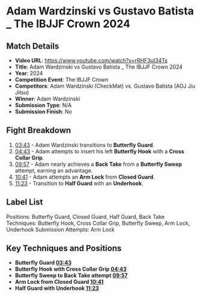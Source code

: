 # Adam Wardzinski vs Gustavo Batista _ The IBJJF Crown 2024

## Match Details
- **Video URL**: https://www.youtube.com/watch?v=rRHF3uI34Ts
- **Title**: Adam Wardzinski vs Gustavo Batista _ The IBJJF Crown 2024
- **Year**: 2024
- **Competition Event**: The IBJJF Crown
- **Competitors**: Adam Wardzinski (CheckMat) vs. Gustavo Batista (AOJ Jiu Jitsu)
- **Winner**: Adam Wardzinski
- **Submission Type**: N/A
- **Submission Finish**: No

## Fight Breakdown
1. [03:43](https://www.youtube.com/watch?v=rRHF3uI34Ts&t=223) - Adam Wardzinski transitions to **Butterfly Guard**.
2. [04:43](https://www.youtube.com/watch?v=rRHF3uI34Ts&t=283) - Adam attempts to insert his left **Butterfly Hook** with a **Cross Collar Grip**.
3. [09:57](https://www.youtube.com/watch?v=rRHF3uI34Ts&t=597) - Adam nearly achieves a **Back Take** from a **Butterfly Sweep** attempt, earning an advantage.
4. [10:41](https://www.youtube.com/watch?v=rRHF3uI34Ts&t=641) - Adam attempts an **Arm Lock** from **Closed Guard**.
5. [11:23](https://www.youtube.com/watch?v=rRHF3uI34Ts&t=683) - Transition to **Half Guard** with an **Underhook**.

## Label List
Positions: Butterfly Guard, Closed Guard, Half Guard, Back Take
Techniques: Butterfly Hook, Cross Collar Grip, Butterfly Sweep, Arm Lock, Underhook
Submission Attempts: Arm Lock

## Key Techniques and Positions
- **Butterfly Guard [03:43](https://www.youtube.com/watch?v=rRHF3uI34Ts&t=223)**
- **Butterfly Hook with Cross Collar Grip [04:43](https://www.youtube.com/watch?v=rRHF3uI34Ts&t=283)**
- **Butterfly Sweep to Back Take attempt [09:57](https://www.youtube.com/watch?v=rRHF3uI34Ts&t=597)**
- **Arm Lock from Closed Guard [10:41](https://www.youtube.com/watch?v=rRHF3uI34Ts&t=641)**
- **Half Guard with Underhook [11:23](https://www.youtube.com/watch?v=rRHF3uI34Ts&t=683)**
